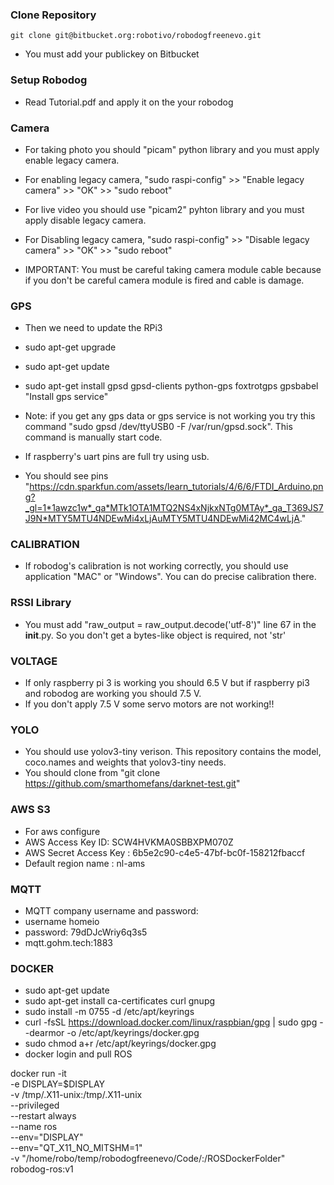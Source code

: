 ### Clone Repository
	git clone git@bitbucket.org:robotivo/robodogfreenevo.git

* You must add your publickey on Bitbucket

### Setup Robodog

* Read Tutorial.pdf and apply it on the your robodog

### Camera

* For taking photo you should "picam" python library and you must apply enable legacy camera.
* For enabling legacy camera, "sudo raspi-config" >> "Enable legacy camera" >> "OK" >> "sudo reboot"

* For live video you should use "picam2" pyhton library and you must apply disable legacy camera.
* For Disabling legacy camera, "sudo raspi-config" >> "Disable legacy camera" >> "OK" >> "sudo reboot"

* IMPORTANT: You must be careful taking camera module cable because if you don't be careful camera module is fired and cable is damage.

### GPS

* Then we need to update the RPi3
* sudo apt-get upgrade
* sudo apt-get update
* sudo apt-get install gpsd gpsd-clients python-gps foxtrotgps gpsbabel "Install gps service"

* Note: if you get any gps data or gps service is not working you try this command "sudo gpsd /dev/ttyUSB0 -F /var/run/gpsd.sock". This command is manually start code.

* If raspberry's uart pins are full try using usb. 
* You should see pins "https://cdn.sparkfun.com/assets/learn_tutorials/4/6/6/FTDI_Arduino.png?_gl=1*1awzc1w*_ga*MTk1OTA1MTQ2NS4xNjkxNTg0MTAy*_ga_T369JS7J9N*MTY5MTU4NDEwMi4xLjAuMTY5MTU4NDEwMi42MC4wLjA."

### CALIBRATION

* If robodog's calibration is not working correctly, you should use application "MAC" or "Windows". You can do precise calibration there.


### RSSI Library 
* You must add "raw_output = raw_output.decode('utf-8')" line 67 in the __init__.py. So you don't get a bytes-like object is required, not 'str'

### VOLTAGE 

* If only raspberry pi 3 is working you should 6.5 V but if raspberry pi3 and robodog are working you should 7.5 V.
* If you don't apply 7.5 V some servo motors are not working!!

### YOLO

* You should use yolov3-tiny verison. This repository contains the model, coco.names and weights that yolov3-tiny needs.
* You should clone from "git clone https://github.com/smarthomefans/darknet-test.git"

### AWS S3
* For aws configure
* AWS Access Key ID: SCW4HVKMA0SBBXPM070Z
* AWS Secret Access Key : 6b5e2c90-c4e5-47bf-bc0f-158212fbaccf
* Default region name : nl-ams

### MQTT

* MQTT company username and password:
* username homeio
* password: 79dDJcWriy6q3s5
* mqtt.gohm.tech:1883

### DOCKER

* sudo apt-get update
* sudo apt-get install ca-certificates curl gnupg
* sudo install -m 0755 -d /etc/apt/keyrings
* curl -fsSL https://download.docker.com/linux/raspbian/gpg | sudo gpg --dearmor -o /etc/apt/keyrings/docker.gpg
* sudo chmod a+r /etc/apt/keyrings/docker.gpg
* docker login and pull ROS







docker run -it \
-e DISPLAY=$DISPLAY \
-v /tmp/.X11-unix:/tmp/.X11-unix \
--privileged \
--restart always \
--name ros \
--env="DISPLAY" \
--env="QT_X11_NO_MITSHM=1" \
-v "/home/robo/temp/robodogfreenevo/Code/:/ROSDockerFolder" \
robodog-ros:v1

